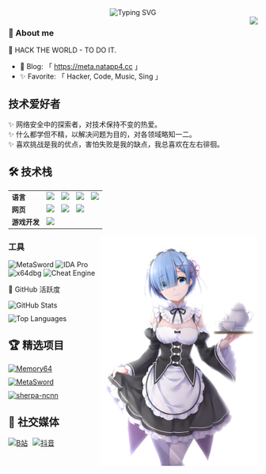<div align="center">
  <img src="https://readme-typing-svg.demolab.com?font=JetBrains+Mono&size=26&duration=4000&pause=1000&color=000000&center=true&vCenter=true&width=600&lines=✨+Hello+World,+I'm+VoxShadow;⚡+RE+•+Pwn+•+Dev+•+Pentest+•+AI;🔥+Cybersecurity+Enthusiast+&&+Researcher" alt="Typing SVG" />
</div>

<img align="right" src="https://count.getloli.com/get/@:soevai?theme=rule34">

### 👤 About me

🤔 HACK THE WORLD - TO DO IT.
- 💬 Blog: 「 https://meta.natapp4.cc 」
- ✨ Favorite: 「 Hacker, Code, Music, Sing 」

## **技术爱好者**
✨ 网络安全中的探索者，对技术保持不变的热爱。<br>
✨ 什么都学但不精，以解决问题为目的，对各领域略知一二。<br>
✨ 喜欢挑战是我的优点，害怕失败是我的缺点，我总喜欢在左右徘徊。<br>

## 🛠 技术栈

<table>
  <tr>
    <td><b>语言</b></td>
    <td><img src="https://img.shields.io/badge/-Python-3776AB?style=flat&logo=python&logoColor=white"></td>
    <td><img src="https://img.shields.io/badge/-Golang-00ADD8?style=flat&logo=go&logoColor=white"></td>
    <td><img src="https://img.shields.io/badge/-C-A8B9CC?style=flat&logo=c&logoColor=white"></td>
    <td><img src="https://img.shields.io/badge/-JavaScript-F7DF1E?style=flat&logo=javascript&logoColor=black"></td>
  </tr>
  <tr>
    <td><b>网页</b></td>
    <td><img src="https://img.shields.io/badge/-Vue.js-4FC08D?style=flat&logo=vuedotjs&logoColor=white"></td>
    <td><img src="https://img.shields.io/badge/-HTML5-E34F26?style=flat&logo=html5&logoColor=white"></td>
    <td><img src="https://img.shields.io/badge/-PHP-777BB4?style=flat&logo=php&logoColor=white"></td>
    <td></td>
  </tr>
  <tr>
    <td><b>游戏开发</b></td>
    <td><img src="https://img.shields.io/badge/-Godot-478CBF?style=flat&logo=godot-engine&logoColor=white"></td>
    <td></td>
    <td></td>
    <td></td>
  </tr>

  
</table>


<img align="right" src="./images/rem.png" width="320" />

### 工具
![MetaSword](https://img.shields.io/badge/-MetaSword-4B0082?style=flat&logoColor=white)  ![IDA Pro](https://img.shields.io/badge/-IDA_Pro-148F77?style=flat&logoColor=white)  ![x64dbg](https://img.shields.io/badge/-x64dbg-0078D7?style=flat&logoColor=white)  ![Cheat Engine](https://img.shields.io/badge/-Cheat_Engine-D35400?style=flat&logoColor=white)

🚀 GitHub 活跃度

<div style="display: flex; justify-content: space-between; flex-wrap: wrap; gap: 10px; margin: 0 auto;">
  <img src="https://github-readme-stats.vercel.app/api?username=soevai&show_icons=true&theme=radical" style="flex: 1; min-width: 300px;" alt="GitHub Stats" />
  <img src="https://github-readme-stats.vercel.app/api/top-langs/?username=soevai&layout=compact&theme=radical" style="flex: 1; min-width: 300px;" alt="Top Languages" />
</div>

## 🏆 精选项目

<div style="display: flex; justify-content: space-between; flex-wrap: wrap; gap: 10px;">
  <a href="https://github.com/soevai/Memory64" style="flex: 1; min-width: 300px;">
    <img src="https://github-readme-stats.vercel.app/api/pin/?username=soevai&repo=Memory64&theme=radical" alt="Memory64" />
  </a>
  <a href="https://github.com/soevai/MetaSword" style="flex: 1; min-width: 300px;">
    <img src="https://github-readme-stats.vercel.app/api/pin/?username=soevai&repo=MetaSword&theme=radical" alt="MetaSword" />
  </a>
  <a href="https://github.com/k2-fsa/sherpa-ncnn" style="flex: 1; min-width: 300px;">
    <img src="https://github-readme-stats.vercel.app/api/pin/?username=k2-fsa&repo=sherpa-ncnn&theme=radical" alt="sherpa-ncnn" />
  </a>
</div>

## 🔗 社交媒体
<div style="display: flex; gap: 10px;">
  <a href="https://space.bilibili.com/84500837">
    <img src="https://img.shields.io/badge/-Bilibili-00A1D6?style=for-the-badge&logo=bilibili&logoColor=white" alt="B站"/>
  </a>
  <a href="https://www.douyin.com/user/MS4wLjABAAAAEXkGrpP2B10xZVeIgmllfSDmXgaHq8l8phh8evbNjYMD_jKA0eTbCeFz_q9QHCV8">
    <img src="https://img.shields.io/badge/-Douyin-FF0050?style=for-the-badge&logo=tiktok&logoColor=white" alt="抖音"/>
  </a>
</div>
